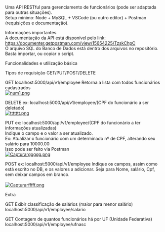 Uma API RESTful para gerenciamento de funcionários (pode ser adaptada para outras situações). <br>
Setup mínimo: Node + MySQL + VSCode (ou outro editor) + Postman (requisições e documentação).

Informações importantes <br>
A documentação da API está disponível pelo link: https://documenter.getpostman.com/view/15654225/TzskChpC <br>
O arquivo SQL do Banco de Dados está dentro dos arquivos no repositório. Basta importar, ou copiar o script.

Funcionalidades e utilização básica

Tipos de requisição
GET/PUT/POST/DELETE

GET 
localhost:5000/api/v1/employee
Retorna a lista com todos  funcionários cadastrados <br>
[![num1.png](https://i.postimg.cc/bvG4Xntc/num1.png)](https://postimg.cc/jWbMPLcZ)

DELETE
ex: localhost:5000/api/v1/employee/(CPF do funcionário a ser deletado) <br> 
[![ttttttt.png](https://i.postimg.cc/5y93JcRY/ttttttt.png)](https://postimg.cc/TLSmjsGf)

PUT
ex: localhost:5000/api/v1/employee/(CPF do funcionário a ter informações atualizadas) <br>
Indique o campo e o valor a ser atualizado. <br> Ex: Atualizar o funcionário com um determinado nº de CPF, alterando seu salário para 10000.00 <br>
Isso pode ser feito via Postman <br>
[![Capturarggggg.png](https://i.postimg.cc/MTS5sf0Y/Capturarggggg.png)](https://postimg.cc/p9sKrT69)


POST
ex: localhost:5000/api/v1/employee
Indique os campos, assim como está escrito no DB, e os valores a adicionar. Seja para Nome, salário, Cpf, sem deixar campos em branco. <br>
 <br>
[![Capturarfffff.png](https://i.postimg.cc/pLS1Bd10/Capturarfffff.png)](https://postimg.cc/9DGpmc2T)


Extra <br>

GET
Exibir classificação de salários (maior para menor salário) <br>
localhost:5000/api/v1/employee/salario <br>

GET
Contagem de quantos funcionários há por UF (Unidade Federativa) <br>
localhost:5000/api/v1/employee/ufnasc


